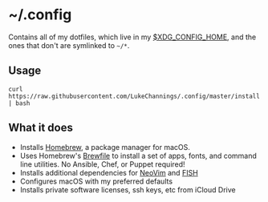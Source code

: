 # ~/.config

Contains all of my dotfiles, which live in my [$XDG_CONFIG_HOME](https://specifications.freedesktop.org/basedir-spec/basedir-spec-latest.html), and the ones that don't are symlinked to `~/*`.

## Usage

    curl https://raw.githubusercontent.com/LukeChannings/.config/master/install | bash

## What it does

- Installs [Homebrew](https://github.com/Homebrew/brew), a package manager for macOS.
- Uses Homebrew's [Brewfile](https://github.com/Homebrew/homebrew-bundle) to install a set of apps, fonts, and command line utilities. No Ansible, Chef, or Puppet required!
- Installs additional dependencies for [NeoVim](https://neovim.io) and [FISH](https://fishshell.com)
- Configures macOS with my preferred defaults
- Installs private software licenses, ssh keys, etc from iCloud Drive
